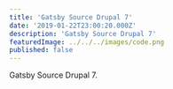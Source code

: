 ```yaml
---
title: 'Gatsby Source Drupal 7'
date: '2019-01-22T23:00:20.000Z'
description: 'Gatsby Source Drupal 7'
featuredImage: ../../../images/code.png
published: false
---
```


Gatsby Source Drupal 7.
